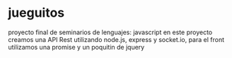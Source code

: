 # jueguitos
proyecto final de seminarios de lenguajes: javascript
en este proyecto creamos una API Rest utilizando node.js, express y socket.io, para el front utilizamos una promise y un poquitin de jquery
